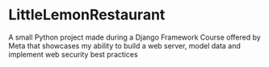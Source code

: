 # LittleLemonRestaurant
A small Python project made during a Django Framework Course offered by Meta that showcases my ability to build a web server, model data and implement web security best practices
